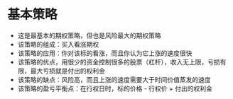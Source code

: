 
# 基本策略

- 这是最基本的期权策略，但也是风险最大的期权策略
- 该策略的组成：买入看涨期权
- 该策略的应用：你对该标的看涨，而且你认为它上涨的速度很快
- 该策略的优点，用很少的资金控制很多的股票（杠杆），收入无上限，亏损有限，最大亏损就是付出的权利金
- 该策略的缺点：风险高，而且上涨的速度需要大于时间价值蒸发的速度
- 该策略的盈亏平衡点：在行权日时，标的价格 - 行权价 + 付出的权利金

